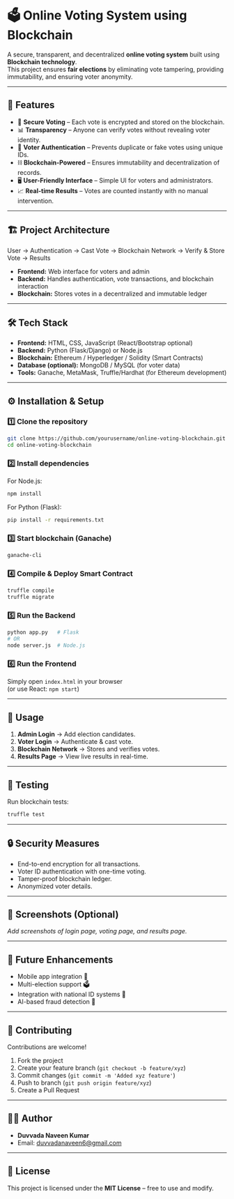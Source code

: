 # 🗳️ Online Voting System using Blockchain

A secure, transparent, and decentralized **online voting system** built using **Blockchain technology**.  
This project ensures **fair elections** by eliminating vote tampering, providing immutability, and ensuring voter anonymity.

---

## 📌 Features

- 🔐 **Secure Voting** – Each vote is encrypted and stored on the blockchain.  
- 📊 **Transparency** – Anyone can verify votes without revealing voter identity.  
- 👤 **Voter Authentication** – Prevents duplicate or fake votes using unique IDs.  
- ⛓️ **Blockchain-Powered** – Ensures immutability and decentralization of records.  
- 🖥️ **User-Friendly Interface** – Simple UI for voters and administrators.  
- 📈 **Real-time Results** – Votes are counted instantly with no manual intervention.  

---

## 🏗️ Project Architecture

User → Authentication → Cast Vote → Blockchain Network → Verify & Store Vote → Results

- **Frontend:** Web interface for voters and admin  
- **Backend:** Handles authentication, vote transactions, and blockchain interaction  
- **Blockchain:** Stores votes in a decentralized and immutable ledger  

---

## 🛠️ Tech Stack

- **Frontend:** HTML, CSS, JavaScript (React/Bootstrap optional)  
- **Backend:** Python (Flask/Django) or Node.js  
- **Blockchain:** Ethereum / Hyperledger / Solidity (Smart Contracts)  
- **Database (optional):** MongoDB / MySQL (for voter data)  
- **Tools:** Ganache, MetaMask, Truffle/Hardhat (for Ethereum development)  

---

## ⚙️ Installation & Setup

### 1️⃣ Clone the repository
```bash
git clone https://github.com/yourusername/online-voting-blockchain.git
cd online-voting-blockchain
```

### 2️⃣ Install dependencies
For Node.js:
```bash
npm install
```
For Python (Flask):
```bash
pip install -r requirements.txt
```

### 3️⃣ Start blockchain (Ganache)
```bash
ganache-cli
```

### 4️⃣ Compile & Deploy Smart Contract
```bash
truffle compile
truffle migrate
```

### 5️⃣ Run the Backend
```bash
python app.py   # Flask
# OR
node server.js  # Node.js
```

### 6️⃣ Run the Frontend
Simply open `index.html` in your browser  
(or use React: `npm start`)

---

## 🚀 Usage

1. **Admin Login** → Add election candidates.  
2. **Voter Login** → Authenticate & cast vote.  
3. **Blockchain Network** → Stores and verifies votes.  
4. **Results Page** → View live results in real-time.  

---

## 🧪 Testing

Run blockchain tests:
```bash
truffle test
```

---

## 🔒 Security Measures

- End-to-end encryption for all transactions.  
- Voter ID authentication with one-time voting.  
- Tamper-proof blockchain ledger.  
- Anonymized voter details.  

---

## 📸 Screenshots (Optional)

_Add screenshots of login page, voting page, and results page._  

---

## 📜 Future Enhancements

- Mobile app integration 📱  
- Multi-election support 🗳️  
- Integration with national ID systems 🪪  
- AI-based fraud detection 🤖  

---

## 🤝 Contributing

Contributions are welcome!  
1. Fork the project  
2. Create your feature branch (`git checkout -b feature/xyz`)  
3. Commit changes (`git commit -m 'Added xyz feature'`)  
4. Push to branch (`git push origin feature/xyz`)  
5. Create a Pull Request  

---

## 👨‍💻 Author

- **Duvvada Naveen Kumar**   
- Email: duvvadanaveen6@gmail.com  

---

## 📜 License

This project is licensed under the **MIT License** – free to use and modify.  
